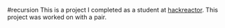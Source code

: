 #recursion
This is a project I completed as a student at [hackreactor](http://hackreactor.com). This project was worked on with a pair.

